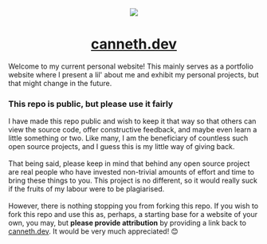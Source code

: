 <div align='center'><img src='https://user-images.githubusercontent.com/23531034/148361737-1aadfe95-1de1-43b9-8f31-ad0f6e70c043.png' /></div>
<h1 align='center'>
  <div align='center'><a href='https://canneth.dev' rel='noreferrer'>canneth.dev</a></div>
</h1>
<h3'>Welcome to my current personal website!</h3>
<p'>This mainly serves as a portfolio website where I present a lil' about me and exhibit my personal projects, but that might change in the future.</p>

<h3>This repo is public, but please use it fairly</h3>
<p>
  I have made this repo public and wish to keep it that way so that others can view the source code, offer constructive feedback, and maybe even learn a little something or two. Like many, I am the beneficiary of countless such open source projects, and I guess this is my little way of giving back.
  <br />
  <br />
  That being said, please keep in mind that behind any open source project are real people who have invested non-trivial amounts of effort and time to bring these things to you. This project is no different, so it would really suck if the fruits of my labour were to be plagiarised.
  <br />
  <br />
  However, there is nothing stopping you from forking this repo. If you wish to fork this repo and use this as, perhaps, a starting base for a website of your own, you may, but <strong>please provide attribution</strong> by providing a link back to <a href='https://canneth.dev' rel='noreferrer'>canneth.dev</a>. It would be very much appreciated! &#128522;
</p>
